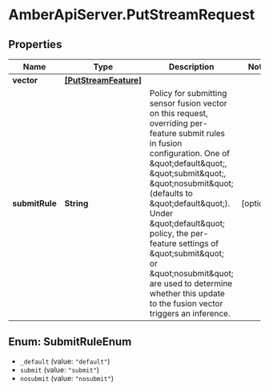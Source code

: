 # AmberApiServer.PutStreamRequest

## Properties
Name | Type | Description | Notes
------------ | ------------- | ------------- | -------------
**vector** | [**[PutStreamFeature]**](PutStreamFeature.md) |  | 
**submitRule** | **String** | Policy for submitting sensor fusion vector on this request, overriding per-feature submit rules in fusion configuration. One of \&quot;default\&quot;, \&quot;submit\&quot;, \&quot;nosubmit\&quot; (defaults to \&quot;default\&quot;). Under \&quot;default\&quot; policy, the per-feature settings of \&quot;submit\&quot; or \&quot;nosubmit\&quot; are used to determine whether this update to the fusion vector triggers an inference. | [optional] 

<a name="SubmitRuleEnum"></a>
## Enum: SubmitRuleEnum

* `_default` (value: `"default"`)
* `submit` (value: `"submit"`)
* `nosubmit` (value: `"nosubmit"`)

